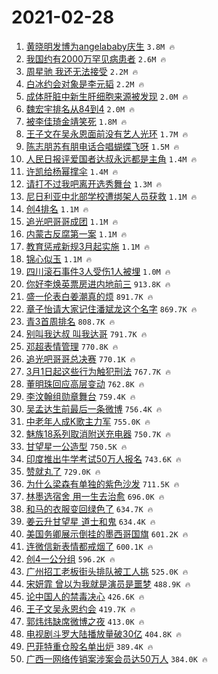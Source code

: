 # 2021-02-28

1. [黄晓明发博为angelababy庆生](https://s.weibo.com/weibo?q=%E9%BB%84%E6%99%93%E6%98%8E%E5%8F%91%E5%8D%9A%E4%B8%BAangelababy%E5%BA%86%E7%94%9F&Refer=top) `3.8M 🔥`
1. [我国约有2000万罕见病患者](https://s.weibo.com/weibo?q=%23%E6%88%91%E5%9B%BD%E7%BA%A6%E6%9C%892000%E4%B8%87%E7%BD%95%E8%A7%81%E7%97%85%E6%82%A3%E8%80%85%23&Refer=top) `2.6M 🔥`
1. [周星驰 我还无法接受](https://s.weibo.com/weibo?q=%E5%91%A8%E6%98%9F%E9%A9%B0%20%E6%88%91%E8%BF%98%E6%97%A0%E6%B3%95%E6%8E%A5%E5%8F%97&Refer=top) `2.2M 🔥`
1. [白冰约会对象是李元韬](https://s.weibo.com/weibo?q=%23%E7%99%BD%E5%86%B0%E7%BA%A6%E4%BC%9A%E5%AF%B9%E8%B1%A1%E6%98%AF%E6%9D%8E%E5%85%83%E9%9F%AC%23&Refer=top) `2.2M 🔥`
1. [成体肝脏中新生肝细胞来源被发现](https://s.weibo.com/weibo?q=%23%E6%88%90%E4%BD%93%E8%82%9D%E8%84%8F%E4%B8%AD%E6%96%B0%E7%94%9F%E8%82%9D%E7%BB%86%E8%83%9E%E6%9D%A5%E6%BA%90%E8%A2%AB%E5%8F%91%E7%8E%B0%23&Refer=top) `2.0M 🔥`
1. [魏宏宇排名从84到4](https://s.weibo.com/weibo?q=%23%E9%AD%8F%E5%AE%8F%E5%AE%87%E6%8E%92%E5%90%8D%E4%BB%8E84%E5%88%B04%23&Refer=top) `2.0M 🔥`
1. [被李佳琦金靖笑死](https://s.weibo.com/weibo?q=%23%E8%A2%AB%E6%9D%8E%E4%BD%B3%E7%90%A6%E9%87%91%E9%9D%96%E7%AC%91%E6%AD%BB%23&Refer=top) `1.8M 🔥`
1. [王子文在吴永恩面前没有艺人光环](https://s.weibo.com/weibo?q=%23%E7%8E%8B%E5%AD%90%E6%96%87%E5%9C%A8%E5%90%B4%E6%B0%B8%E6%81%A9%E9%9D%A2%E5%89%8D%E6%B2%A1%E6%9C%89%E8%89%BA%E4%BA%BA%E5%85%89%E7%8E%AF%23&Refer=top) `1.7M 🔥`
1. [陈志朋苏有朋电话合唱蝴蝶飞呀](https://s.weibo.com/weibo?q=%E9%99%88%E5%BF%97%E6%9C%8B%E8%8B%8F%E6%9C%89%E6%9C%8B%E7%94%B5%E8%AF%9D%E5%90%88%E5%94%B1%E8%9D%B4%E8%9D%B6%E9%A3%9E%E5%91%80&Refer=top) `1.5M 🔥`
1. [人民日报评爱国者达叔永远都是主角](https://s.weibo.com/weibo?q=%E4%BA%BA%E6%B0%91%E6%97%A5%E6%8A%A5%E8%AF%84%E7%88%B1%E5%9B%BD%E8%80%85%E8%BE%BE%E5%8F%94%E6%B0%B8%E8%BF%9C%E9%83%BD%E6%98%AF%E4%B8%BB%E8%A7%92&Refer=top) `1.4M 🔥`
1. [许凯给杨幂撑伞](https://s.weibo.com/weibo?q=%23%E8%AE%B8%E5%87%AF%E7%BB%99%E6%9D%A8%E5%B9%82%E6%92%91%E4%BC%9E%23&Refer=top) `1.4M 🔥`
1. [请打不过我吧离开选秀舞台](https://s.weibo.com/weibo?q=%23%E8%AF%B7%E6%89%93%E4%B8%8D%E8%BF%87%E6%88%91%E5%90%A7%E7%A6%BB%E5%BC%80%E9%80%89%E7%A7%80%E8%88%9E%E5%8F%B0%23&Refer=top) `1.3M 🔥`
1. [尼日利亚中北部学校遭绑架人员获救](https://s.weibo.com/weibo?q=%23%E5%B0%BC%E6%97%A5%E5%88%A9%E4%BA%9A%E4%B8%AD%E5%8C%97%E9%83%A8%E5%AD%A6%E6%A0%A1%E9%81%AD%E7%BB%91%E6%9E%B6%E4%BA%BA%E5%91%98%E8%8E%B7%E6%95%91%23&Refer=top) `1.1M 🔥`
1. [创4排名](https://s.weibo.com/weibo?q=%23%E5%88%9B4%E6%8E%92%E5%90%8D%23&Refer=top) `1.1M 🔥`
1. [追光吧哥哥成团](https://s.weibo.com/weibo?q=%23%E8%BF%BD%E5%85%89%E5%90%A7%E5%93%A5%E5%93%A5%E6%88%90%E5%9B%A2%23&Refer=top) `1.1M 🔥`
1. [内蒙古反腐第一案](https://s.weibo.com/weibo?q=%23%E5%86%85%E8%92%99%E5%8F%A4%E5%8F%8D%E8%85%90%E7%AC%AC%E4%B8%80%E6%A1%88%23&Refer=top) `1.1M 🔥`
1. [教育惩戒新规3月起实施](https://s.weibo.com/weibo?q=%23%E6%95%99%E8%82%B2%E6%83%A9%E6%88%92%E6%96%B0%E8%A7%843%E6%9C%88%E8%B5%B7%E5%AE%9E%E6%96%BD%23&Refer=top) `1.1M 🔥`
1. [锦心似玉](https://s.weibo.com/weibo?q=%E9%94%A6%E5%BF%83%E4%BC%BC%E7%8E%89&Refer=top) `1.1M 🔥`
1. [四川滚石事件3人受伤1人被埋](https://s.weibo.com/weibo?q=%E5%9B%9B%E5%B7%9D%E6%BB%9A%E7%9F%B3%E4%BA%8B%E4%BB%B63%E4%BA%BA%E5%8F%97%E4%BC%A41%E4%BA%BA%E8%A2%AB%E5%9F%8B&Refer=top) `1.0M 🔥`
1. [你好李焕英票房进内地前三](https://s.weibo.com/weibo?q=%23%E4%BD%A0%E5%A5%BD%E6%9D%8E%E7%84%95%E8%8B%B1%E7%A5%A8%E6%88%BF%E8%BF%9B%E5%86%85%E5%9C%B0%E5%89%8D%E4%B8%89%23&Refer=top) `913.8K 🔥`
1. [盛一伦表白姜潮真的烦](https://s.weibo.com/weibo?q=%23%E7%9B%9B%E4%B8%80%E4%BC%A6%E8%A1%A8%E7%99%BD%E5%A7%9C%E6%BD%AE%E7%9C%9F%E7%9A%84%E7%83%A6%23&Refer=top) `891.7K 🔥`
1. [章子怡请大家记住潘斌龙这个名字](https://s.weibo.com/weibo?q=%23%E7%AB%A0%E5%AD%90%E6%80%A1%E8%AF%B7%E5%A4%A7%E5%AE%B6%E8%AE%B0%E4%BD%8F%E6%BD%98%E6%96%8C%E9%BE%99%E8%BF%99%E4%B8%AA%E5%90%8D%E5%AD%97%23&Refer=top) `869.7K 🔥`
1. [青3首周排名](https://s.weibo.com/weibo?q=%23%E9%9D%923%E9%A6%96%E5%91%A8%E6%8E%92%E5%90%8D%23&Refer=top) `808.7K 🔥`
1. [别叫我达叔 叫我达哥](https://s.weibo.com/weibo?q=%E5%88%AB%E5%8F%AB%E6%88%91%E8%BE%BE%E5%8F%94%20%E5%8F%AB%E6%88%91%E8%BE%BE%E5%93%A5&Refer=top) `791.7K 🔥`
1. [邓超表情管理](https://s.weibo.com/weibo?q=%23%E9%82%93%E8%B6%85%E8%A1%A8%E6%83%85%E7%AE%A1%E7%90%86%23&Refer=top) `770.8K 🔥`
1. [追光吧哥哥总决赛](https://s.weibo.com/weibo?q=%23%E8%BF%BD%E5%85%89%E5%90%A7%E5%93%A5%E5%93%A5%E6%80%BB%E5%86%B3%E8%B5%9B%23&Refer=top) `770.1K 🔥`
1. [3月1日起这些行为触犯刑法](https://s.weibo.com/weibo?q=%233%E6%9C%881%E6%97%A5%E8%B5%B7%E8%BF%99%E4%BA%9B%E8%A1%8C%E4%B8%BA%E8%A7%A6%E7%8A%AF%E5%88%91%E6%B3%95%23&Refer=top) `767.7K 🔥`
1. [董明珠回应高层变动](https://s.weibo.com/weibo?q=%E8%91%A3%E6%98%8E%E7%8F%A0%E5%9B%9E%E5%BA%94%E9%AB%98%E5%B1%82%E5%8F%98%E5%8A%A8&Refer=top) `762.8K 🔥`
1. [李汶翰组勋章舞台](https://s.weibo.com/weibo?q=%23%E6%9D%8E%E6%B1%B6%E7%BF%B0%E7%BB%84%E5%8B%8B%E7%AB%A0%E8%88%9E%E5%8F%B0%23&Refer=top) `759.4K 🔥`
1. [吴孟达生前最后一条微博](https://s.weibo.com/weibo?q=%23%E5%90%B4%E5%AD%9F%E8%BE%BE%E7%94%9F%E5%89%8D%E6%9C%80%E5%90%8E%E4%B8%80%E6%9D%A1%E5%BE%AE%E5%8D%9A%23&Refer=top) `756.4K 🔥`
1. [中老年人成K歌主力军](https://s.weibo.com/weibo?q=%23%E4%B8%AD%E8%80%81%E5%B9%B4%E4%BA%BA%E6%88%90K%E6%AD%8C%E4%B8%BB%E5%8A%9B%E5%86%9B%23&Refer=top) `755.0K 🔥`
1. [魅族18系列取消附送充电器](https://s.weibo.com/weibo?q=%23%E9%AD%85%E6%97%8F18%E7%B3%BB%E5%88%97%E5%8F%96%E6%B6%88%E9%99%84%E9%80%81%E5%85%85%E7%94%B5%E5%99%A8%23&Refer=top) `750.7K 🔥`
1. [甘望星一公造型](https://s.weibo.com/weibo?q=%23%E7%94%98%E6%9C%9B%E6%98%9F%E4%B8%80%E5%85%AC%E9%80%A0%E5%9E%8B%23&Refer=top) `750.5K 🔥`
1. [印度推出牛学考试50万人报名](https://s.weibo.com/weibo?q=%E5%8D%B0%E5%BA%A6%E6%8E%A8%E5%87%BA%E7%89%9B%E5%AD%A6%E8%80%83%E8%AF%9550%E4%B8%87%E4%BA%BA%E6%8A%A5%E5%90%8D&Refer=top) `743.6K 🔥`
1. [赞就丸了](https://s.weibo.com/weibo?q=%E8%B5%9E%E5%B0%B1%E4%B8%B8%E4%BA%86&Refer=top) `729.0K 🔥`
1. [为什么梁森有单独的紫色沙发](https://s.weibo.com/weibo?q=%E4%B8%BA%E4%BB%80%E4%B9%88%E6%A2%81%E6%A3%AE%E6%9C%89%E5%8D%95%E7%8B%AC%E7%9A%84%E7%B4%AB%E8%89%B2%E6%B2%99%E5%8F%91&Refer=top) `711.5K 🔥`
1. [林墨选宿舍 用一生去治愈](https://s.weibo.com/weibo?q=%E6%9E%97%E5%A2%A8%E9%80%89%E5%AE%BF%E8%88%8D%20%E7%94%A8%E4%B8%80%E7%94%9F%E5%8E%BB%E6%B2%BB%E6%84%88&Refer=top) `696.0K 🔥`
1. [和马的衣服变回绿色了](https://s.weibo.com/weibo?q=%23%E5%92%8C%E9%A9%AC%E7%9A%84%E8%A1%A3%E6%9C%8D%E5%8F%98%E5%9B%9E%E7%BB%BF%E8%89%B2%E4%BA%86%23&Refer=top) `634.7K 🔥`
1. [姜云升甘望星 道士和鬼](https://s.weibo.com/weibo?q=%E5%A7%9C%E4%BA%91%E5%8D%87%E7%94%98%E6%9C%9B%E6%98%9F%20%E9%81%93%E5%A3%AB%E5%92%8C%E9%AC%BC&Refer=top) `634.4K 🔥`
1. [美国务卿展示倒挂的墨西哥国旗](https://s.weibo.com/weibo?q=%E7%BE%8E%E5%9B%BD%E5%8A%A1%E5%8D%BF%E5%B1%95%E7%A4%BA%E5%80%92%E6%8C%82%E7%9A%84%E5%A2%A8%E8%A5%BF%E5%93%A5%E5%9B%BD%E6%97%97&Refer=top) `601.2K 🔥`
1. [连微信新表情都戒烟了](https://s.weibo.com/weibo?q=%23%E8%BF%9E%E5%BE%AE%E4%BF%A1%E6%96%B0%E8%A1%A8%E6%83%85%E9%83%BD%E6%88%92%E7%83%9F%E4%BA%86%23&Refer=top) `600.1K 🔥`
1. [创4一公分组](https://s.weibo.com/weibo?q=%23%E5%88%9B4%E4%B8%80%E5%85%AC%E5%88%86%E7%BB%84%23&Refer=top) `596.2K 🔥`
1. [广州招工老板街头排队被工人挑](https://s.weibo.com/weibo?q=%E5%B9%BF%E5%B7%9E%E6%8B%9B%E5%B7%A5%E8%80%81%E6%9D%BF%E8%A1%97%E5%A4%B4%E6%8E%92%E9%98%9F%E8%A2%AB%E5%B7%A5%E4%BA%BA%E6%8C%91&Refer=top) `525.0K 🔥`
1. [宋妍霏 曾以为我就是演员是噩梦](https://s.weibo.com/weibo?q=%E5%AE%8B%E5%A6%8D%E9%9C%8F%20%E6%9B%BE%E4%BB%A5%E4%B8%BA%E6%88%91%E5%B0%B1%E6%98%AF%E6%BC%94%E5%91%98%E6%98%AF%E5%99%A9%E6%A2%A6&Refer=top) `488.9K 🔥`
1. [论中国人的禁毒决心](https://s.weibo.com/weibo?q=%23%E8%AE%BA%E4%B8%AD%E5%9B%BD%E4%BA%BA%E7%9A%84%E7%A6%81%E6%AF%92%E5%86%B3%E5%BF%83%23&Refer=top) `426.6K 🔥`
1. [王子文吴永恩约会](https://s.weibo.com/weibo?q=%23%E7%8E%8B%E5%AD%90%E6%96%87%E5%90%B4%E6%B0%B8%E6%81%A9%E7%BA%A6%E4%BC%9A%23&Refer=top) `419.7K 🔥`
1. [郭炜炜缺席微博之夜](https://s.weibo.com/weibo?q=%23%E9%83%AD%E7%82%9C%E7%82%9C%E7%BC%BA%E5%B8%AD%E5%BE%AE%E5%8D%9A%E4%B9%8B%E5%A4%9C%23&Refer=top) `413.0K 🔥`
1. [电视剧斗罗大陆播放量破30亿](https://s.weibo.com/weibo?q=%23%E7%94%B5%E8%A7%86%E5%89%A7%E6%96%97%E7%BD%97%E5%A4%A7%E9%99%86%E6%92%AD%E6%94%BE%E9%87%8F%E7%A0%B430%E4%BA%BF%23&Refer=top) `404.8K 🔥`
1. [巴菲特重仓股名单出炉](https://s.weibo.com/weibo?q=%E5%B7%B4%E8%8F%B2%E7%89%B9%E9%87%8D%E4%BB%93%E8%82%A1%E5%90%8D%E5%8D%95%E5%87%BA%E7%82%89&Refer=top) `389.4K 🔥`
1. [广西一网络传销案涉案会员达50万人](https://s.weibo.com/weibo?q=%E5%B9%BF%E8%A5%BF%E4%B8%80%E7%BD%91%E7%BB%9C%E4%BC%A0%E9%94%80%E6%A1%88%E6%B6%89%E6%A1%88%E4%BC%9A%E5%91%98%E8%BE%BE50%E4%B8%87%E4%BA%BA&Refer=top) `384.0K 🔥`
